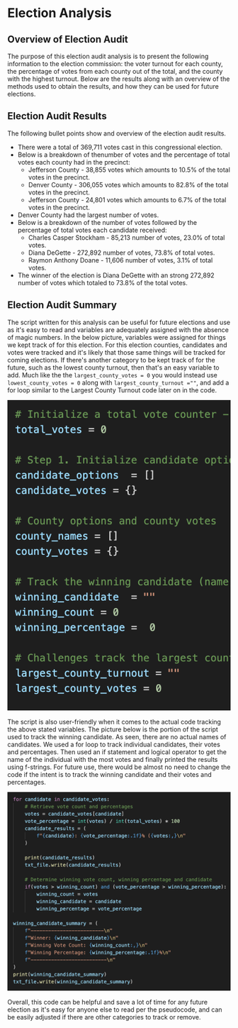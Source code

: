 # Election Analysis

## Overview of Election Audit

The purpose of this election audit analysis is to present the following information to the election commission: the voter turnout for each county, the percentage of votes from each county out of the total, and the county with the highest turnout. Below are the results along with an overview of the methods used to obtain the results, and how they can be used for future elections. 

## Election Audit Results

The following bullet points show and overview of the election audit results.

* There were a total of 369,711 votes cast in this congressional election.
* Below is a breakdown of thenumber of votes and the percentage of total votes each county had in the precinct:
  * Jefferson County - 38,855 votes which amounts to 10.5% of the total votes in the precinct. 
  * Denver County - 306,055 votes which amounts to 82.8% of the total votes in the precinct. 
  * Jefferson County - 24,801 votes which amounts to 6.7% of the total votes in the precinct. 
* Denver County had the largest number of votes. 
* Below is a breakdown of the number of votes followed by the percentage of total votes each candidate received: 
  * Charles Casper Stockham - 85,213 number of votes, 23.0% of total votes.
  * Diana DeGette - 272,892 number of votes, 73.8% of total votes.
  * Raymon Anthony Doane - 11,606 number of votes, 3.1% of total votes.
* The winner of the election is Diana DeGette with an strong 272,892 number of votes which totaled to 73.8% of the total votes.

## Election Audit Summary

The script written for this analysis can be useful for future elections and use as it's easy to read and variables are adequately assigned with the absence of magic numbers. In the below picture, variables were assigned for things we kept track of for this election. For this election counties, candidates and votes were tracked and it's likely that those same things will be tracked for coming elections. If there's another category to be kept track of for the future, such as the lowest county turnout, then that's an easy variable to add. Much like the the `largest_county_votes = 0` you would instead use `lowest_county_votes = 0` along with `largest_county_turnout =""`, and add a for loop similar to the Largest County Turnout code later on in the code. 

![This is an image](https://github.com/belennlopezvega/Election-analysis2/blob/main/Assigning%20variables.png)

The script is also user-friendly when it comes to the actual code tracking the above stated variables. The picture below is the portion of the script used to track the winning candidate. As seen, there are no actual names of candidates. We used a for loop to track individual candidates, their votes and percentages. Then used an if statement and logical operator to get the name of the individual with the most votes and finally printed the results using f-strings. For future use, there would be almost no need to change the code if the intent is to track the winning candidate and their votes and percentages. 

![This is an image](https://github.com/belennlopezvega/Election-analysis2/blob/main/Candidate%20for%20loop%20and%20result%20code.png)

Overall, this code can be helpful and save a lot of time for any future election as it's easy for anyone else to read per the pseudocode, and can be easily adjusted if there are other categories to track or remove. 
